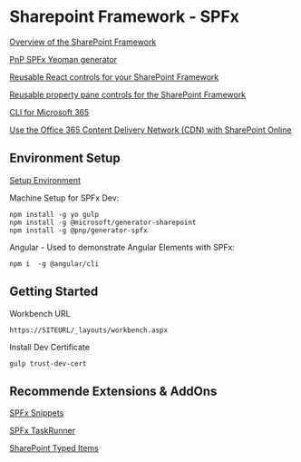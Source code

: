 # Sharepoint Framework - SPFx

[Overview of the SharePoint Framework](https://docs.microsoft.com/en-us/sharepoint/dev/spfx/sharepoint-framework-overview)

[PnP SPFx Yeoman generator](https://pnp.github.io/generator-spfx/)

[Reusable React controls for your SharePoint Framework](https://pnp.github.io/sp-dev-fx-controls-react/)

[Reusable property pane controls for the SharePoint Framework](https://pnp.github.io/sp-dev-fx-property-controls/)

[CLI for Microsoft 365](https://pnp.github.io/cli-microsoft365/)

[Use the Office 365 Content Delivery Network (CDN) with SharePoint Online](https://docs.microsoft.com/en-us/microsoft-365/enterprise/use-microsoft-365-cdn-with-spo?view=o365-worldwide#CDNAssets)

## Environment Setup

[Setup Environment](https://docs.microsoft.com/en-us/sharepoint/dev/spfx/set-up-your-development-environment)

Machine Setup for SPFx Dev:

```
npm install -g yo gulp
npm install -g @microsoft/generator-sharepoint
npm install -g @pnp/generator-spfx
```

Angular - Used to demonstrate Angular Elements with SPFx:

```
npm i  -g @angular/cli
```

## Getting Started

Workbench URL

```
https://SITEURL/_layouts/workbench.aspx
```

Install Dev Certificate

```
gulp trust-dev-cert
```

## Recommende Extensions & AddOns

[SPFx Snippets](https://marketplace.visualstudio.com/items?itemName=eliostruyf.spfx-snippets)

[SPFx TaskRunner](https://marketplace.visualstudio.com/items?itemName=eliostruyf.vscode-spfx-task-runner)

[SharePoint Typed Items](https://marketplace.visualstudio.com/items?itemName=s-kainet.sharepoint-typed-item)

